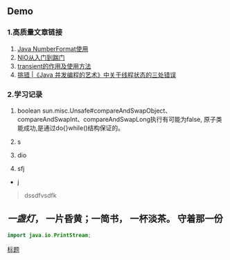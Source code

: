 ## Demo

### 1.高质量文章链接

1. [Java NumberFormat使用](https://geek-docs.com/java/java-tutorial/numberformat.html )
2. [NIO从入门到踹门](https://mp.weixin.qq.com/s/GfV9w2B0mbT7PmeBS45xLw?spm=a2c6h.12873639.0.0.53064a610IXTcN)
3. [transient的作用及使用方法](https://www.cnblogs.com/lanxuezaipiao/p/3369962.html)
4. [挑错 |《Java 并发编程的艺术》中关于线程状态的三处错误](https://mp.weixin.qq.com/s/UOrXql_LhOD8dhTq_EPI0w)

### 2.学习记录
1. boolean sun.misc.Unsafe#compareAndSwapObject、compareAndSwapInt、compareAndSwapLong执行有可能为false,
   原子类能成功,是通过do{}while()结构保证的。
   
   


1. s
2. dio
3. sfj


- j

> dssdfvsdfk

*一盏灯*， 一片昏黄；**一简书**， 一杯淡茶。 守着那一份
---
```java
import java.io.PrintStream;
```

[标题](www.baidu.com)
